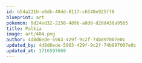 ```yaml
---
id: b54a221b-e0db-40dd-8117-c6548e925ff8
blueprint: art
pokemon: 0d24ed32-2150-489b-a8d8-d20d438a9565
title: Palkia
image: art/484.png
author: 4d8d6ede-5963-429f-9c2f-74b897007e0c
updated_by: 4d8d6ede-5963-429f-9c2f-74b897007e0c
updated_at: 1716597669
---
```


